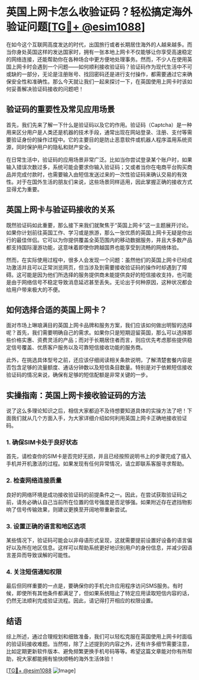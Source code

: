 # 英国上网卡怎么收验证码？轻松搞定海外验证问题[[TG💪+ @esim1088](https://t.me/s/esim1088)]

在如今这个互联网高度发达的时代，出国旅行或者长期居住海外的人越来越多。而当你身处英国这样的发达国家时，拥有一张本地上网卡不仅能够让你享受高速稳定的网络连接，还能帮助你在各种场合中更方便地处理事务。然而，不少人在使用英国上网卡时会遇到一个问题——如何顺利接收验证码？验证码作为现代生活中不可或缺的一部分，无论是注册账号、找回密码还是进行支付操作，都需要通过它来确保安全性和准确性。那么今天就让我们一起来探讨一下，在英国使用上网卡时该如何妥善解决验证码接收的问题吧！

## 验证码的重要性及常见应用场景

首先，我们先来了解一下什么是验证码以及它的作用。验证码（Captcha）是一种用来区分用户是人类还是机器的技术手段，通常出现在网站登录、注册、支付等需要验证身份的操作过程中。它的主要目的是防止恶意软件或机器人程序滥用系统资源，同时保护用户的隐私和财产安全。

在日常生活中，验证码的应用场景非常广泛。比如当你尝试登录某个账户时，如果输入错误次数过多，系统可能会要求你输入验证码；又或者当你在电商平台购买商品并完成付款时，也需要输入由短信发送过来的一次性验证码来确认交易的有效性。对于在国外生活的朋友们来说，这些场景同样适用，因此掌握正确的接收方式显得尤为重要。

## 英国上网卡与验证码接收的关系

既然验证码如此重要，那么接下来我们就聚焦于“英国上网卡”这一主题展开讨论。如果你计划前往英国工作、学习或是旅游，那么一张优质的英国上网卡无疑是你出行的最佳伴侣。它可以为你提供覆盖全英范围内的移动数据服务，并且大多数产品都支持国际漫游功能，这意味着即使你跨越国界也能享受到流畅的网络体验。

然而，在实际使用过程中，很多人会发现一个问题：虽然他们的英国上网卡已经成功激活并且可以正常浏览网页，但当涉及到需要接收验证码的操作时却遇到了障碍。这可能是因为他们所选择的服务提供商未能提供良好的短信接收支持，也可能是由于网络信号不稳定导致消息延迟甚至丢失。无论出于何种原因，这种状况都会给用户带来极大的不便。

## 如何选择合适的英国上网卡？

面对市场上琳琅满目的英国上网卡品牌和服务方案，我们应该如何做出明智的选择呢？首先，我们需要明确自己的需求。如果你只是短期逗留英国，那么可以选择那些价格实惠、资费灵活的产品；而对于长期居住者而言，则应优先考虑那些提供稳定信号覆盖、优质客户服务以及可靠短信接收功能的服务商。

此外，在挑选具体型号之前，还应该仔细阅读相关条款说明，了解清楚套餐内容是否包含足够的流量额度、通话分钟数以及短信条目数量。特别是对于依赖短信接收验证码的情况来说，确保有足够的短信配额是非常关键的一步。

## 实操指南：英国上网卡接收验证码的方法

说了这么多理论知识之后，相信大家都迫不及待想要知道具体的实操方法了吧！下面我们就从几个方面入手，为大家详细介绍如何利用英国上网卡正确地接收验证码。

### 1. 确保SIM卡处于良好状态

首先，请检查你的SIM卡是否完好无损，并且已经按照说明书上的步骤完成了插入手机并开机激活的过程。如果发现有任何异常情况，请立即联系客服寻求帮助。

### 2. 检查网络连接质量

良好的网络环境是成功接收验证码的前提条件之一。因此，在尝试获取验证码之前，请务必确认自己当前所在位置的信号强度是否足够强。如果附近存在遮挡物影响了信号传输效果，则建议更换至开阔地带重新尝试。

### 3. 设置正确的语言和地区选项

某些情况下，验证码可能会以非母语形式呈现，这就需要提前设置好设备的语言偏好以及所在地区信息。这样可以帮助系统更好地识别用户的身份信息，并减少因语言差异而导致误解的可能性。

### 4. 关注短信通知权限

最后但同样重要的一点是，要确保你的手机允许应用程序访问SMS服务。有时候，即使所有其他条件都满足了，但如果系统阻止了特定应用读取短信内容的话，仍然无法顺利完成验证流程。因此，请记得打开相应的权限设置。

## 结语

综上所述，通过合理规划和细致准备，我们可以轻松克服在英国使用上网卡时面临的验证码接收难题。当然啦，除了上述提到的内容之外，还有许多细节需要注意，比如定期更新软件版本、避免频繁更换手机号码等等。希望这篇文章能对你有所帮助，祝大家都能拥有愉快顺畅的海外生活体验！

[[TG💪+ @esim1088](https://t.me/s/esim1088) ![Image](https://i.postimg.cc/4NQfJmqS/Snipaste-2025-05-13-00-14-12.png)]
